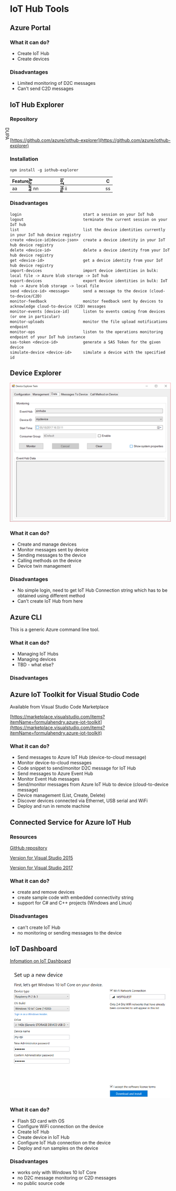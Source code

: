 # IoT Hub Tools

## **Azure Portal**

### What it can do?
* Create IoT Hub
* Create devices

### Disadvantages
* Limited monitoring of D2C messages
* Can't send C2D messages

## **IoT Hub Explorer**

### Repository

<div style="transform:rotate(90deg);transform-origin: left top 0;">DUPA</div>

[https://github.com/azure/iothub-explorer](https://github.com/azure/iothub-explorer)

### Installation

    npm install -g iothub-explorer

|Feature|<div style="transform:rotate(90deg);transform-origin: left top 0;">Azure Portal</div>|<div style="transform:rotate(90deg);transform-origin: left top 0;">IoT Hub Explorer</div>|C|
|-------|-|-|-|
|aa|nn|ii|ss|


### Disadvantages

    login                           start a session on your IoT hub
    logout                          terminate the current session on your IoT hub
    list                            list the device identities currently in your IoT hub device registry
    create <device-id|device-json>  create a device identity in your IoT hub device registry
    delete <device-id>              delete a device identity from your IoT hub device registry
    get <device-id>                 get a device identity from your IoT hub device registry
    import-devices                  import device identities in bulk: local file -> Azure blob storage -> IoT hub
    export-devices                  export device identities in bulk: IoT hub -> Azure blob storage -> local file
    send <device-id> <message>      send a message to the device (cloud-to-device/C2D)
    monitor-feedback                monitor feedback sent by devices to acknowledge cloud-to-device (C2D) messages
    monitor-events [device-id]      listen to events coming from devices (or one in particular)
    monitor-uploads                 monitor the file upload notifications endpoint
    monitor-ops                     listen to the operations monitoring endpoint of your IoT hub instance
    sas-token <device-id>           generate a SAS Token for the given device
    simulate-device <device-id>     simulate a device with the specified id


## **Device Explorer**

![Device Explorer Data](images/device-explorer-data.png)

### What it can do?
* Create and manage devices
* Monitor messages sent by device
* Sending messages to the device
* Calling methods on the device
* Device twin management

### Disadvantages
* No simple login, need to get IoT Hub Connection string which has to be obtained using different method
* Can't create IoT Hub from here

## Azure CLI

This is a generic Azure command line tool.

### What it can do?
* Managing IoT Hubs
* Managing devices
* TBD - what else?

### Disadvantages


## Azure IoT Toolkit for Visual Studio Code

Available from Visual Studio Code Marketplace

[https://marketplace.visualstudio.com/items?itemName=formulahendry.azure-iot-toolkit](https://marketplace.visualstudio.com/items?itemName=formulahendry.azure-iot-toolkit)

### What it can do?
* Send messages to Azure IoT Hub (device-to-cloud message)
* Monitor device-to-cloud messages
* Code snippet to send/monitor D2C message for IoT Hub
* Send messages to Azure Event Hub
* Monitor Event Hub messages
* Send/monitor messages from Azure IoT Hub to device (cloud-to-device message)
* Device management (List, Create, Delete)
* Discover devices connected via Ethernet, USB serial and WiFi
* Deploy and run in remote machine

## **Connected Service for Azure IoT Hub**

### Resources

[GitHub repository](https://github.com/Azure/azure-iot-hub-vs-cs)

[Version for Visual Studio 2015](https://marketplace.visualstudio.com/items?itemName=MicrosoftIoT.ConnectedServiceforAzureIoTHub)

[Version for Visual Studio 2017](https://marketplace.visualstudio.com/items?itemName=ZimKalinowski.ConnectedServiceforAzureIoTHub)

### What it can do?
* create and remove devices
* create sample code with embedded connectivity string
* support for C# and C++ projects (Windows and Linux)

### Disadvantages
* can't create IoT Hub
* no monitoring or sending messages to the device

## **IoT Dashboard**

[Infomation on IoT Dashboard](https://developer.microsoft.com/en-us/windows/iot/docs/iotdashboard)

![Device Explorer Data](images/iot-dashboard-setup.png)


### What it can do?

* Flash SD card with OS
* Configure WiFi connection on the device
* Create IoT Hub
* Create device in IoT Hub
* Configure IoT Hub connection on the device
* Deploy and run samples on the device

### Disadvantages
* works only with Windows 10 IoT Core
* no D2C message monitoring or C2D messages
* no public source code
